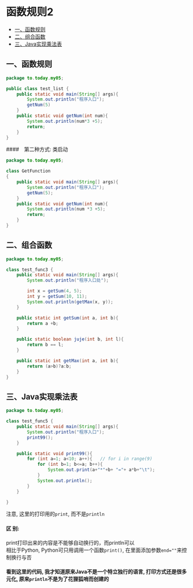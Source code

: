 函数规则2 
====
<!-- GFM-TOC -->
* [一、函数规则](#一函数规则)
* [二、组合函数](#二组合函数)
* [三、Java实现乘法表](#三Java实现乘法表)
<!-- GFM-TOC -->


## 一、函数规则    
```Java
package to.today.my05;

public class test_list {
    public static void main(String[] args){
    	System.out.println("程序入口");
    	getNum(5)
    }
    public static void getNum(int num){
    	System.out.println(num*3 +5);
    	return;
    }
}
```
####　第二种方式: 类启动  
```Java
package to.today.my05;

class GetFunction
{
    public static void main(String[] args){
        System.out.println("程序入口");
        getNum(5);
    }
    public static void getNum(int num){
        System.out.println(num *3 +5);
        return;
	}
}
```

## 二、组合函数
```Java
package to.today.my05;

class test_func3 {
    public static void main(String[] args){
        System.out.println("程序入口处");

        int x = getSum(4, 5);
        int y = getSum(10, 11);
        System.out.println(getMax(x, y));
    }

    public static int getSum(int a, int b){
        return a +b;
    }

    public static boolean juje(int b, int l){
        return b == l;
    }

    public static int getMax(int a, int b){
        return (a>b)?a:b;
    }
}
```


## 三、Java实现乘法表 
```Java
package to.today.my05;

class test_func5 {
    public static void main(String[] args){
        System.out.println("程序入口");
        print99();
    }

    public static void print99(){
        for (int a=1; a<10; a++){   // for i in range(9)
            for (int b=1; b<=a; b++){
                System.out.print(a+"*"+b+ "="+ a*b+"\t");
            }
            System.out.println();
        }
    }

}
```
注意, 这里的打印用的`print`, 而不是`println`    
#### 区 别:    
print打印出来的内容是不能够自动换行的，而println可以   
相比于Python, Python可只用调用一个函数`print()`, 在里面添加参数`end=""`来控制换行与否      

#### 看到这里的代码, 我才知道原来Java不是一个特立独行的语言, 打印方式还是很多元化, 原来`println`不是为了花狸狐哨而创建的      



